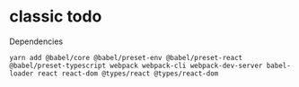 # classic todo

Dependencies

`yarn add @babel/core @babel/preset-env @babel/preset-react @babel/preset-typescript webpack webpack-cli webpack-dev-server babel-loader react react-dom @types/react @types/react-dom`
